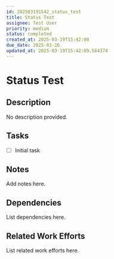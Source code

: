```yaml
---
id: 202503191542_status_test
title: Status Test
assignee: Test User
priority: medium
status: completed
created_at: 2025-03-19T15:42:00
due_date: 2025-03-26
updated_at: 2025-03-19T15:42:09.564374
---
```


# Status Test

## Description
No description provided.

## Tasks
- [ ] Initial task

## Notes
Add notes here.

## Dependencies
List dependencies here.

## Related Work Efforts
List related work efforts here.